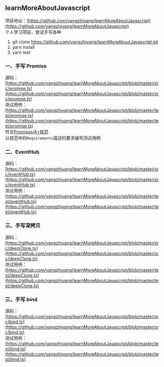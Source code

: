 ## learnMoreAboutJavascript

项目地址：[https://github.com/yangzhiyang/learnMoreAboutJavascript](https://github.com/yangzhiyang/learnMoreAboutJavascript)  
个人学习项目，尝试手写各种

1. git clone https://github.com/yangzhiyang/learnMoreAboutJavascript.git
2. yarn install
3. yarn test

### 一、手写 Promise

源码：[https://github.com/yangzhiyang/learnMoreAboutJavascript/blob/master/src/promise.ts](https://github.com/yangzhiyang/learnMoreAboutJavascript/blob/master/src/promise.ts)  
测试用例：[https://github.com/yangzhiyang/learnMoreAboutJavascript/blob/master/test/promise.ts](https://github.com/yangzhiyang/learnMoreAboutJavascript/blob/master/test/promise.ts)  
符合[Promises/A+规范](https://promisesaplus.com/)  
以规范中的`Requirements`描述的要求编写测试用例

### 二、EventHub

源码：[https://github.com/yangzhiyang/learnMoreAboutJavascript/blob/master/src/eventHub.ts](https://github.com/yangzhiyang/learnMoreAboutJavascript/blob/master/src/eventHub.ts)  
测试用例：[https://github.com/yangzhiyang/learnMoreAboutJavascript/blob/master/test/eventHub.ts](https://github.com/yangzhiyang/learnMoreAboutJavascript/blob/master/test/eventHub.ts)

### 三、手写深拷贝

源码：[https://github.com/yangzhiyang/learnMoreAboutJavascript/blob/master/src/deepClone.ts](https://github.com/yangzhiyang/learnMoreAboutJavascript/blob/master/src/deepClone.ts)  
测试用例：[https://github.com/yangzhiyang/learnMoreAboutJavascript/blob/master/test/deepClone.ts](https://github.com/yangzhiyang/learnMoreAboutJavascript/blob/master/test/deepClone.ts)

### 三、手写 bind

源码：[https://github.com/yangzhiyang/learnMoreAboutJavascript/blob/master/src/bind.ts](https://github.com/yangzhiyang/learnMoreAboutJavascript/blob/master/src/bind.ts)  
测试用例：[https://github.com/yangzhiyang/learnMoreAboutJavascript/blob/master/test/bind.ts](https://github.com/yangzhiyang/learnMoreAboutJavascript/blob/master/test/bind.ts)
